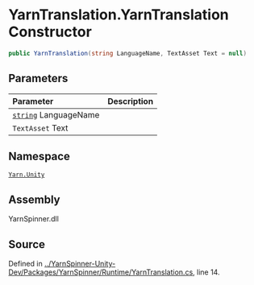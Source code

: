 # YarnTranslation.YarnTranslation Constructor


```csharp
public YarnTranslation(string LanguageName, TextAsset Text = null)
```

## Parameters
|Parameter|Description|
|:---|:---|
|[`string`](https://docs.microsoft.com/dotnet/api/System.String) LanguageName||
|`TextAsset` Text||


## Namespace
[`Yarn.Unity`](/api/csharp/yarn.unity/README.md)

## Assembly
YarnSpinner.dll

## Source
Defined in [../YarnSpinner-Unity-Dev/Packages/YarnSpinner/Runtime/YarnTranslation.cs](https://github.com/YarnSpinnerTool/YarnSpinner-Unity//blob/develop/Runtime/YarnTranslation.cs#L14), line 14.
